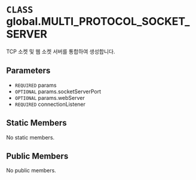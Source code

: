 # `CLASS` global.MULTI_PROTOCOL_SOCKET_SERVER
TCP 소켓 및 웹 소켓 서버를 통합하여 생성합니다.

## Parameters
* `REQUIRED` params 
* `OPTIONAL` params.socketServerPort 
* `OPTIONAL` params.webServer 
* `REQUIRED` connectionListener 

## Static Members
No static members.

## Public Members
No public members.
